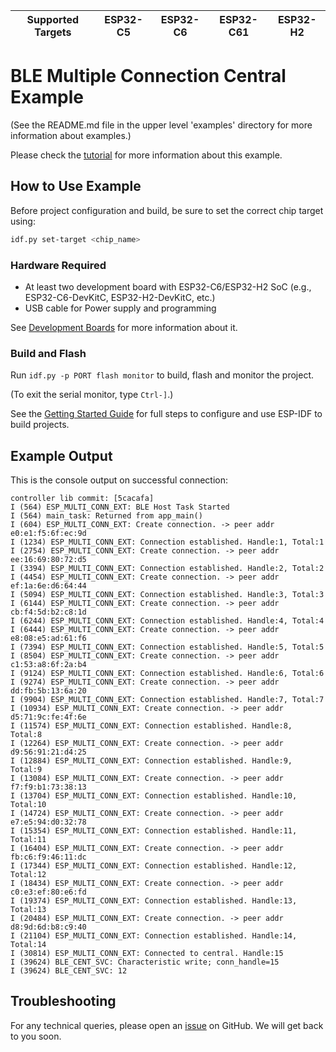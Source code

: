 | Supported Targets | ESP32-C5 | ESP32-C6 | ESP32-C61 | ESP32-H2 |
| ----------------- | -------- | -------- | --------- | -------- |

# BLE Multiple Connection Central Example

(See the README.md file in the upper level 'examples' directory for more information about examples.)

Please check the [tutorial](tutorial/Ble_Multiple_Connections_Central_Example_Walkthrough.md) for more information about this example.

## How to Use Example

Before project configuration and build, be sure to set the correct chip target using:

```bash
idf.py set-target <chip_name>
```

### Hardware Required

* At least two development board with ESP32-C6/ESP32-H2 SoC (e.g., ESP32-C6-DevKitC, ESP32-H2-DevKitC, etc.)
* USB cable for Power supply and programming

See [Development Boards](https://www.espressif.com/en/products/devkits) for more information about it.

### Build and Flash

Run `idf.py -p PORT flash monitor` to build, flash and monitor the project.

(To exit the serial monitor, type ``Ctrl-]``.)

See the [Getting Started Guide](https://idf.espressif.com/) for full steps to configure and use ESP-IDF to build projects.

## Example Output

This is the console output on successful connection:

```
controller lib commit: [5cacafa]
I (564) ESP_MULTI_CONN_EXT: BLE Host Task Started
I (564) main_task: Returned from app_main()
I (604) ESP_MULTI_CONN_EXT: Create connection. -> peer addr e0:e1:f5:6f:ec:9d
I (1234) ESP_MULTI_CONN_EXT: Connection established. Handle:1, Total:1
I (2754) ESP_MULTI_CONN_EXT: Create connection. -> peer addr ee:16:69:80:72:d5
I (3394) ESP_MULTI_CONN_EXT: Connection established. Handle:2, Total:2
I (4454) ESP_MULTI_CONN_EXT: Create connection. -> peer addr ef:1a:6e:d6:64:44
I (5094) ESP_MULTI_CONN_EXT: Connection established. Handle:3, Total:3
I (6144) ESP_MULTI_CONN_EXT: Create connection. -> peer addr cb:f4:5d:b2:c8:1d
I (6244) ESP_MULTI_CONN_EXT: Connection established. Handle:4, Total:4
I (6444) ESP_MULTI_CONN_EXT: Create connection. -> peer addr e8:08:e5:ad:61:f6
I (7394) ESP_MULTI_CONN_EXT: Connection established. Handle:5, Total:5
I (8504) ESP_MULTI_CONN_EXT: Create connection. -> peer addr c1:53:a8:6f:2a:b4
I (9124) ESP_MULTI_CONN_EXT: Connection established. Handle:6, Total:6
I (9274) ESP_MULTI_CONN_EXT: Create connection. -> peer addr dd:fb:5b:13:6a:20
I (9904) ESP_MULTI_CONN_EXT: Connection established. Handle:7, Total:7
I (10934) ESP_MULTI_CONN_EXT: Create connection. -> peer addr d5:71:9c:fe:4f:6e
I (11574) ESP_MULTI_CONN_EXT: Connection established. Handle:8, Total:8
I (12264) ESP_MULTI_CONN_EXT: Create connection. -> peer addr d9:56:91:21:d4:25
I (12884) ESP_MULTI_CONN_EXT: Connection established. Handle:9, Total:9
I (13084) ESP_MULTI_CONN_EXT: Create connection. -> peer addr f7:f9:b1:73:38:13
I (13704) ESP_MULTI_CONN_EXT: Connection established. Handle:10, Total:10
I (14724) ESP_MULTI_CONN_EXT: Create connection. -> peer addr e7:e5:94:d0:32:78
I (15354) ESP_MULTI_CONN_EXT: Connection established. Handle:11, Total:11
I (16404) ESP_MULTI_CONN_EXT: Create connection. -> peer addr fb:c6:f9:46:11:dc
I (17344) ESP_MULTI_CONN_EXT: Connection established. Handle:12, Total:12
I (18434) ESP_MULTI_CONN_EXT: Create connection. -> peer addr c0:e3:ef:80:e6:fd
I (19374) ESP_MULTI_CONN_EXT: Connection established. Handle:13, Total:13
I (20484) ESP_MULTI_CONN_EXT: Create connection. -> peer addr d8:9d:6d:b8:c9:40
I (21104) ESP_MULTI_CONN_EXT: Connection established. Handle:14, Total:14
I (30814) ESP_MULTI_CONN_EXT: Connected to central. Handle:15
I (39624) BLE_CENT_SVC: Characteristic write; conn_handle=15
I (39624) BLE_CENT_SVC: 12
```

## Troubleshooting

For any technical queries, please open an [issue](https://github.com/espressif/esp-idf/issues) on GitHub. We will get back to you soon.
